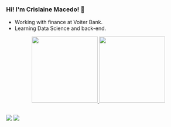 ### Hi! I'm Crislaine Macedo! 👋

- Working with finance at Voiter Bank.
- Learning Data Science and back-end.

<div align="center">
  <a href="https://github.com/crmaced">
  <img height="180em" src="https://github-readme-stats.vercel.app/api?username=crmaced&show_icons=true&theme=dracula&include_all_commits=true&count_private=true"/>
  <img height="180em" src="https://github-readme-stats.vercel.app/api/top-langs/?username=crmaced&layout=compact&langs_count=7&theme=dracula"/>
</div>

  
  ##
 
<div> 
  <a href="https://www.instagram.com/crmaced/" target="_blank"><img src="https://img.shields.io/badge/-Instagram-%23E4405F?style=for-the-badge&logo=instagram&logoColor=white" target="_blank"></a>
  <a href="https://www.linkedin.com/in/crislainemacedo/" target="_blank"><img src="https://img.shields.io/badge/-LinkedIn-%230077B5?style=for-the-badge&logo=linkedin&logoColor=white" target="_blank"></a> 
 

</div>
